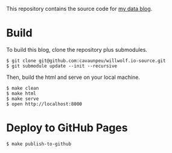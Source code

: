 This repository contains the source code for [my data blog](http://willwolf.io).

# Build
To build this blog, clone the repository plus submodules.

```
$ git clone git@github.com:cavaunpeu/willwolf.io-source.git
$ git submodule update --init --recursive
```

Then, build the html and serve on your local machine.

```
$ make clean
$ make html
$ make serve
$ open http://localhost:8000
```

# Deploy to GitHub Pages

```
$ make publish-to-github
```
